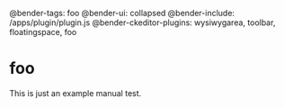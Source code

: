 @bender-tags: foo
@bender-ui: collapsed
@bender-include: /apps/plugin/plugin.js
@bender-ckeditor-plugins: wysiwygarea, toolbar, floatingspace, foo

# foo

This is just an example manual test.